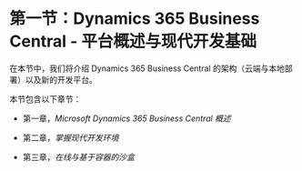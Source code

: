 # 第一节：Dynamics 365 Business Central - 平台概述与现代开发基础

在本节中，我们将介绍 Dynamics 365 Business Central 的架构（云端与本地部署）以及新的开发平台。

本节包含以下章节：

+   第一章，*Microsoft Dynamics 365 Business Central 概述*

+   第二章，*掌握现代开发环境*

+   第三章，*在线与基于容器的沙盒*
